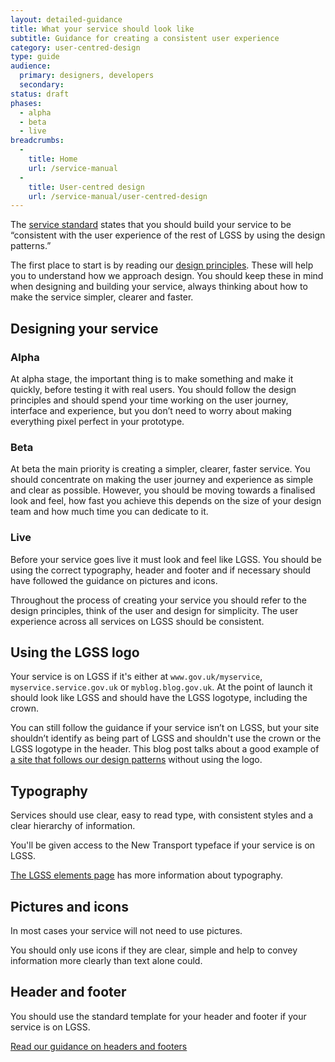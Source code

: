 ```yaml
---
layout: detailed-guidance
title: What your service should look like
subtitle: Guidance for creating a consistent user experience
category: user-centred-design
type: guide
audience:
  primary: designers, developers
  secondary:
status: draft
phases:
  - alpha
  - beta
  - live
breadcrumbs:
  -
    title: Home
    url: /service-manual
  -
    title: User-centred design
    url: /service-manual/user-centred-design
---
```


The [service standard](/service-manual/digital-by-default#criterion-13) states that you should build your service to be “consistent with the user experience of the rest of LGSS by using the design patterns.”

The first place to start is by reading our [design principles](https://www.gov.uk/design-principles). These will help you to understand how we approach design. You should keep these in mind when designing and building your service, always thinking about how to make the service simpler, clearer and faster.

## Designing your service

### Alpha

At alpha stage, the important thing is to make something and make it quickly, before testing it with real users. You should follow the design principles and should spend your time working on the user journey, interface and experience, but you don’t need to worry about making everything pixel perfect in your prototype.

### Beta

At beta the main priority is creating a simpler, clearer, faster service. You should concentrate on making the user journey and experience as simple and clear as possible. However, you should  be moving towards a finalised look and feel, how fast you achieve this depends on the size of your design team and how much time you can dedicate to it.

### Live

Before your service goes live it must look and feel like LGSS.  You should be using the correct typography, header and footer and if necessary should have followed the guidance on pictures and icons.

Throughout the process of creating your service you should refer to the design principles, think of the user and design for simplicity. The user experience across all services on LGSS should be consistent.

## Using the LGSS logo

Your service is on LGSS if it's either at `www.gov.uk/myservice`, `myservice.service.gov.uk` or `myblog.blog.gov.uk`. At the point of launch it should look like LGSS and should have the LGSS logotype, including the crown.

You can still follow the guidance if your service isn’t on LGSS, but your site shouldn’t identify as being part of LGSS and shouldn't use the crown or the LGSS logotype in the header. This blog post talks about a good example of [a site that follows our design patterns](https://gds.blog.gov.uk/2013/03/18/intranets-dcms/) without using the logo.

## Typography

Services should use clear, easy to read type, with consistent styles and a clear hierarchy of information.

You'll be given access to the New Transport typeface if your service is on LGSS.

[The LGSS elements page](/service-manual/user-centred-design/resources/elements/index.html) has more information about typography.

## Pictures and icons

In most cases your service will not need to use pictures.

You should only use icons if they are clear, simple and help to convey information more clearly than text alone could.

## Header and footer

You should use the standard template for your header and footer if your service is on LGSS.

[Read our guidance on headers and footers](/service-manual/user-centred-design/resources/header-footer)
